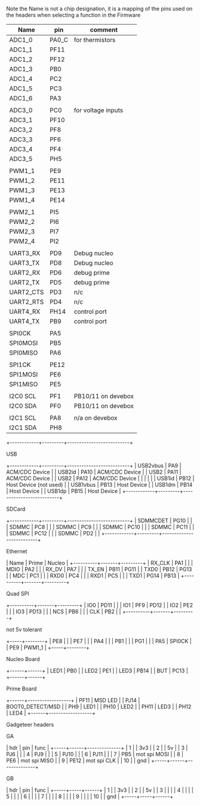 Note the Name is not a chip designation, it is a mapping of the
pins used on the headers when selecting a function in the Firmware


| Name       | pin     | comment                  |
| ---------- | ------- | ------------------------ |
| ADC1_0     | PA0_C   | for thermistors          |
| ADC1_1     | PF11    |                          |
| ADC1_2     | PF12    |                          |
| ADC1_3     | PB0     |                          |
| ADC1_4     | PC2     |                          |
| ADC1_5     | PC3     |                          |
| ADC1_6     | PA3     |                          |
|            |         |                          |
| ADC3_0     | PC0     | for voltage inputs       |
| ADC3_1     | PF10    |                          |
| ADC3_2     | PF8     |                          |
| ADC3_3     | PF6     |                          |
| ADC3_4     | PF4     |                          |
| ADC3_5     | PH5     |                          |
|            |         |                          |
| PWM1_1     | PE9     |                          |
| PWM1_2     | PE11    |                          |
| PWM1_3     | PE13    |                          |
| PWM1_4     | PE14    |                          |
|            |         |                          |
| PWM2_1     | PI5     |                          |
| PWM2_2     | PI6     |                          |
| PWM2_3     | PI7     |                          |
| PWM2_4     | PI2     |                          |
|            |         |                          |
| UART3_RX   | PD9     | Debug nucleo             |
| UART3_TX   | PD8     | Debug nucleo             |
| UART2_RX   | PD6     | debug prime              |
| UART2_TX   | PD5     | debug prime              |
| UART2_CTS  | PD3     | n/c                      |
| UART2_RTS  | PD4     | n/c                      |
| UART4_RX   | PH14    | control port             |
| UART4_TX   | PB9     | control port             |
|            |         |                          |
| SPI0CK     | PA5     |                          |
| SPI0MOSI   | PB5     |                          |
| SPI0MISO   | PA6     |                          |
|            |         |                          |
| SPI1CK     | PE12    |                          |
| SPI1MOSI   | PE6     |                          |
| SPI1MISO   | PE5     |                          |
|            |         |                          |
| I2C0 SCL   | PF1     | PB10/11 on devebox       |
| I2C0 SDA   | PF0     | PB10/11 on devebox       |
|            |         |                          |
| I2C1 SCL   | PA8     | n/a on devebox           |
| I2C1 SDA   | PH8     |                          |
+------------+---------+--------------------------+

USB

+------------+---------+--------------------------+
| USB2vbus   | PA9     | ACM/CDC Device           |
| USB2id     | PA10    | ACM/CDC Device           |
| USB2       | PA11    | ACM/CDC Device           |
| USB2       | PA12    | ACM/CDC Device           |
|            |         |                          |
| USB1id     | PB12    | Host Device (not used)   |
| USB1vbus   | PB13    | Host Device              |
| USB1dm     | PB14    | Host Device              |
| USB1dp     | PB15    | Host Device              |
+------------+---------+--------------------------+

SDCard 

+------------+---------+--------------------------+
| SDMMCDET   | PG10    |                          |
| SDMMC      | PC8     |                          |
| SDMMC      | PC9     |                          |
| SDMMC      | PC10    |                          |
| SDMMC      | PC11    |                          |
| SDMMC      | PC12    |                          |
| SDMMC      | PD2     |                          |
+------------+---------+--------------------------+

Ethernet

| Name     | Prime | Nucleo  |
+----------+-------+---------+
| RX_CLK   | PA1   |         |
| MDIO     | PA2   |         |
| RX_DV    | PA7   |         |
| TX_EN    | PB11  | PG11    |
| TXD0     | PB12  | PG13    |
| MDC      | PC1   |         |
| RXD0     | PC4   |         |
| RXD1     | PC5   |         |
| TXD1     | PG14  | PB13    |
+----------+-------+---------+

Quad SPI

+----------+-------+---------+
| IO0      | PD11  |         |
| IO1      | PF9   | PD12    |
| IO2      | PE2   |         |
| IO3      | PD13  |         |
| NCS      | PB6   |         |
| CLK      | PB2   |         |
+----------+-------+---------+

not 5v tolerant 

+-----+--------+
| PE8 |        |
| PE7 |        |
| PA4 |        |
| PB1 |        |
| PG1 |        |
| PA5 | SPI0CK |
| PE9 | PWM1_1 |
+-----+--------+

Nucleo Board

+------+------+
| LED1 | PB0  |
| LED2 | PE1  |
| LED3 | PB14 |
| BUT  | PC13 |
+------+------+

Prime Board

+------+------------------+
| PF11 | MSD LED          |
| PJ14 | BOOT0_DETECT/MSD |
| PH9  | LED1             |
| PH10 | LED2             |
| PH11 | LED3             |
| PH12 | LED4             |
+------+------------------+

Gadgeteer headers

GA

| hdr | pin  | func         |
+-----+------+--------------+
| 1   |      | 3v3          |
| 2   |      | 5v           |
| 3   | PJ6  |              |
| 4   | PJ9  |              |
| 5   | PJ10 |              |
| 6   | PJ11 |              |
| 7   | PB5  | mot spi MOSI |
| 8   | PE6  | mot spi MISO |
| 9   | PE12 | mot spi CLK  |
| 10  |      | gnd          |
+-----+------+--------------+

GB

| hdr | pin | func |
+-----+-----+------+
| 1   |     | 3v3  |
| 2   |     | 5v   |
| 3   |     |      |
| 4   |     |      |
| 5   |     |      |
| 6   |     |      |
| 7   |     |      |
| 8   |     |      |
| 9   |     |      |
| 10  |     | gnd  |
+-----+-----+------+
